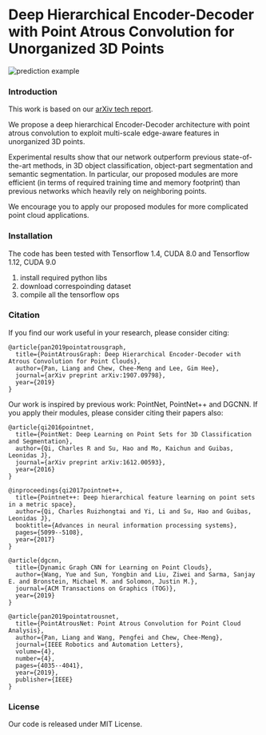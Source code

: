 # Deep  Hierarchical  Encoder-Decoder  with  Point Atrous  Convolution  for  Unorganized  3D  Points

![prediction example](https://github.com/paul007pl/PointAtrousGraph/blob/master/misc/point_atrous_conv_figure.png)


### Introduction
This work is based on our [arXiv tech report](https://arxiv.org/abs/1907.09798).

We propose a deep hierarchical Encoder-Decoder architecture with point atrous convolution to exploit multi-scale edge-aware features in unorganized 3D points.

Experimental results show that our network outperform previous state-of-the-art methods, in 3D object classification, object-part segmentation and semantic segmentation.
In particular, our proposed modules are more efficient (in terms of required training time and memory footprint) than previous networks which heavily rely on neighboring points.

We encourage you to apply our proposed modules for more complicated point cloud applications.


### Installation
The code has been tested with Tensorflow 1.4, CUDA 8.0 and Tensorflow 1.12, CUDA 9.0

1. install required python libs
2. download correspoinding dataset
3. compile all the tensorflow ops


### Citation
If you find our work useful in your research, please consider citing:

	@article{pan2019pointatrousgraph,
	  title={PointAtrousGraph: Deep Hierarchical Encoder-Decoder with Atrous Convolution for Point Clouds},
	  author={Pan, Liang and Chew, Chee-Meng and Lee, Gim Hee},
	  journal={arXiv preprint arXiv:1907.09798},
	  year={2019}
	}


Our work is inspired by previous work: PointNet, PointNet++ and DGCNN.
If you apply their modules, please consider citing their papers also:
	
	@article{qi2016pointnet,
	  title={PointNet: Deep Learning on Point Sets for 3D Classification and Segmentation},
	  author={Qi, Charles R and Su, Hao and Mo, Kaichun and Guibas, Leonidas J},
	  journal={arXiv preprint arXiv:1612.00593},
	  year={2016}
	}

	@inproceedings{qi2017pointnet++,
	  title={Pointnet++: Deep hierarchical feature learning on point sets in a metric space},
	  author={Qi, Charles Ruizhongtai and Yi, Li and Su, Hao and Guibas, Leonidas J},
	  booktitle={Advances in neural information processing systems},
	  pages={5099--5108},
	  year={2017}
	}

	@article{dgcnn,
	  title={Dynamic Graph CNN for Learning on Point Clouds},
	  author={Wang, Yue and Sun, Yongbin and Liu, Ziwei and Sarma, Sanjay E. and Bronstein, Michael M. and Solomon, Justin M.},
	  journal={ACM Transactions on Graphics (TOG)},
	  year={2019}
	}
	
	@article{pan2019pointatrousnet,
	  title={PointAtrousNet: Point Atrous Convolution for Point Cloud Analysis},
	  author={Pan, Liang and Wang, Pengfei and Chew, Chee-Meng},
	  journal={IEEE Robotics and Automation Letters},
	  volume={4},
	  number={4},
	  pages={4035--4041},
	  year={2019},
	  publisher={IEEE}
	}

### License
Our code is released under MIT License.


